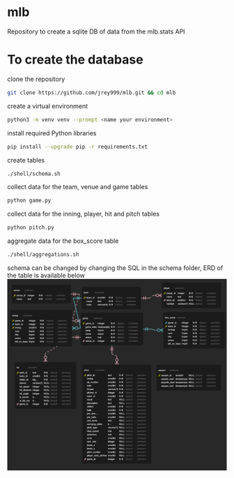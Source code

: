 # mlb

Repository to create a sqlite DB of data from the mlb.stats API

# To create the database
clone the repository
```bash
git clone https://github.com/jrey999/mlb.git && cd mlb
```
create a virtual environment
```bash
python3 -m venv venv --prompt <name your environment>
```
install required Python libraries
```bash
pip install --upgrade pip -r requirements.txt
```

create tables 
```bash
./shell/schema.sh
```

collect data for the team, venue and game tables
```bash
python game.py
```

collect data for the inning, player, hit and pitch tables
```bash
python pitch.py
```

aggregate data for the box_score table
```bash
./shell/aggregations.sh
```
schema can be changed by changing the SQL in the schema folder, ERD of the table is available below
![ERD](ERD.png)